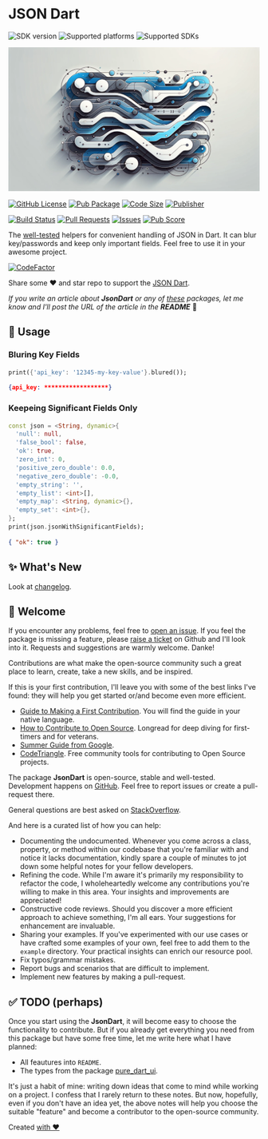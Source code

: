 # JSON Dart

![SDK version](https://badgen.net/pub/sdk-version/json_dart?style=for-the-badge)
![Supported platforms](https://badgen.net/pub/flutter-platform/json_dart?style=for-the-badge)
![Supported SDKs](https://badgen.net/pub/dart-platform/json_dart?style=for-the-badge)

![Cover - JSON Dart](https://raw.githubusercontent.com/signmotion/json_dart/master/images/cover.webp)

[![GitHub License](https://img.shields.io/badge/license-MIT-blue.svg?style=for-the-badge)](https://opensource.org/licenses/MIT)
[![Pub Package](https://img.shields.io/pub/v/json_dart.svg?logo=dart&logoColor=00b9fc&color=blue&style=for-the-badge)](https://pub.dartlang.org/packages/json_dart)
[![Code Size](https://img.shields.io/github/languages/code-size/signmotion/json_dart?logo=github&logoColor=white&style=for-the-badge)](https://github.com/signmotion/json_dart)
[![Publisher](https://img.shields.io/pub/publisher/json_dart?style=for-the-badge)](https://pub.dev/publishers/syrokomskyi.com)

[![Build Status](https://img.shields.io/github/actions/workflow/status/signmotion/json_dart/dart-ci.yml?logo=github-actions&logoColor=white&style=for-the-badge)](https://github.com/signmotion/json_dart/actions)
[![Pull Requests](https://img.shields.io/github/issues-pr/signmotion/json_dart?logo=github&logoColor=white&style=for-the-badge)](https://github.com/signmotion/json_dart/pulls)
[![Issues](https://img.shields.io/github/issues/signmotion/json_dart?logo=github&logoColor=white&style=for-the-badge)](https://github.com/signmotion/json_dart/issues)
[![Pub Score](https://img.shields.io/pub/points/json_dart?logo=dart&logoColor=00b9fc&style=for-the-badge)](https://pub.dev/packages/json_dart/score)

The [well-tested](https://github.com/signmotion/json_dart/tree/master/test) helpers for convenient handling of JSON in Dart. It can blur key/passwords and keep only important fields.
Feel free to use it in your awesome project.

[![CodeFactor](https://codefactor.io/repository/github/signmotion/json_dart/badge?style=for-the-badge)](https://codefactor.io/repository/github/signmotion/json_dart)

Share some ❤️ and star repo to support the [JSON Dart](https://github.com/signmotion/json_dart).

_If you write an article about **JsonDart** or any of [these](https://pub.dev/packages?q=publisher%3Asyrokomskyi.com&sort=updated) packages, let me know and I'll post the URL of the article in the **README**_ 🤝

## 🚀 Usage

### Bluring Key Fields

```dart
print({'api_key': '12345-my-key-value'}.blured());
```

```json
{api_key: ******************}
```

### Keepeing Significant Fields Only

```dart
const json = <String, dynamic>{
  'null': null,
  'false_bool': false,
  'ok': true,
  'zero_int': 0,
  'positive_zero_double': 0.0,
  'negative_zero_double': -0.0,
  'empty_string': '',
  'empty_list': <int>[],
  'empty_map': <String, dynamic>{},
  'empty_set': <int>{},
};
print(json.jsonWithSignificantFields);
```

```json
{ "ok": true }
```

## ✨ What's New

Look at [changelog](https://pub.dev/packages/json_dart/changelog).

## 👋 Welcome

If you encounter any problems, feel free to [open an issue](https://github.com/signmotion/json_dart/issues). If you feel the package is missing a feature, please [raise a ticket](https://github.com/signmotion/json_dart/issues) on Github and I'll look into it. Requests and suggestions are warmly welcome. Danke!

Contributions are what make the open-source community such a great place to learn, create, take a new skills, and be inspired.

If this is your first contribution, I'll leave you with some of the best links I've found: they will help you get started or/and become even more efficient.

- [Guide to Making a First Contribution](https://github.com/firstcontributions/first-contributions). You will find the guide in your native language.
- [How to Contribute to Open Source](https://opensource.guide/how-to-contribute). Longread for deep diving for first-timers and for veterans.
- [Summer Guide from Google](https://youtu.be/qGTQ7dEZXZc).
- [CodeTriangle](https://codetriage.com). Free community tools for contributing to Open Source projects.

The package **JsonDart** is open-source, stable and well-tested. Development happens on
[GitHub](https://github.com/signmotion/json_dart). Feel free to report issues
or create a pull-request there.

General questions are best asked on
[StackOverflow](https://stackoverflow.com/questions/tagged/json_dart).

And here is a curated list of how you can help:

- Documenting the undocumented. Whenever you come across a class, property, or method within our codebase that you're familiar with and notice it lacks documentation, kindly spare a couple of minutes to jot down some helpful notes for your fellow developers.
- Refining the code. While I'm aware it's primarily my responsibility to refactor the code, I wholeheartedly welcome any contributions you're willing to make in this area. Your insights and improvements are appreciated!
- Constructive code reviews. Should you discover a more efficient approach to achieve something, I'm all ears. Your suggestions for enhancement are invaluable.
- Sharing your examples. If you've experimented with our use cases or have crafted some examples of your own, feel free to add them to the `example` directory. Your practical insights can enrich our resource pool.
- Fix typos/grammar mistakes.
- Report bugs and scenarios that are difficult to implement.
- Implement new features by making a pull-request.

## ✅ TODO (perhaps)

Once you start using the **JsonDart**, it will become easy to choose the functionality to contribute. But if you already get everything you need from this package but have some free time, let me write here what I have planned:

- All feautures into `README`.
- The types from the package [pure_dart_ui](https://pub.dev/packages/pure_dart_ui).

It's just a habit of mine: writing down ideas that come to mind while working on a project. I confess that I rarely return to these notes. But now, hopefully, even if you don't have an idea yet, the above notes will help you choose the suitable "feature" and become a contributor to the open-source community.

Created [with ❤️](https://syrokomskyi.com)
